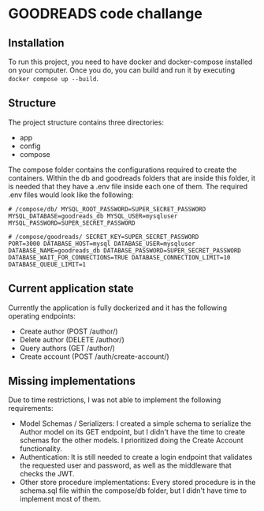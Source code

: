 # GOODREADS code challange
## Installation
To run this project, you need to have docker and docker-compose installed on your computer. Once you do, you can build and run it by executing <code>docker compose up --build</code>.

## Structure
The project structure contains three directories: 
<ul>
<li>app</li>
<li>config</li>
<li>compose</li>
</ul>
The compose folder contains the configurations required to create the containers. Within the db and goodreads folders that are inside this folder, it is needed that they have a .env file inside each one of them. The required .env files would look like the following:<br>

<code># /compose/db/
MYSQL_ROOT_PASSWORD=SUPER_SECRET_PASSWORD
MYSQL_DATABASE=goodreads_db
MYSQL_USER=mysqluser
MYSQL_PASSWORD=SUPER_SECRET_PASSWORD
</code>

<code># /compose/goodreads/
SECRET_KEY=SUPER_SECRET_PASSWORD
PORT=3000
DATABASE_HOST=mysql
DATABASE_USER=mysqluser
DATABASE_NAME=goodreads_db
DATABASE_PASSWORD=SUPER_SECRET_PASSWORD
DATABASE_WAIT_FOR_CONNECTIONS=TRUE
DATABASE_CONNECTION_LIMIT=10
DATABASE_QUEUE_LIMIT=1
</code>

## Current application state
Currently the application is fully dockerized and it has the following operating endpoints:</br>
<ul>
<li>Create author (POST /author/)</li>
<li>Delete author (DELETE /author/)</li>
<li>Query authors (GET /author/)</li>
<li>Create account (POST /auth/create-account/)</li>
</ul>

## Missing implementations
Due to time restrictions, I was not able to implement the following requirements: <br>
<ul>
<li>Model Schemas / Serializers: I created a simple schema to serialize the Author model on
its GET endpoint, but I didn't have the time to create schemas for the other models. I prioritized doing the Create Account functionality.</li>
<li>Authentication: It is still needed to create a login endpoint that validates the requested user and password, as well as the middleware that checks the JWT.</li>
<li>Other store procedure implementations: Every stored procedure is in the schema.sql file within the compose/db folder, but I didn't have time to implement most of them.</li>
</ul>